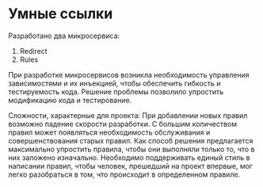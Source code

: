 # Умные ссылки

Разработано два микросервиса:
1. Redirect 
2. Rules 

При разработке микросервисов возникла необходимость управления зависимостями и их инъекцией, чтобы обеспечить гибкость и тестируемость кода. Решение проблемы позволило упростить модификацию кода и тестирование.

Сложности, характерные для проекта:
При добавлении новых правил возможно падение скорости разработки. С большим количеством правил может появляться необходимость обслуживания и совершенствования старых правил. Как способ решения предлагается максимально упростить правила, чтобы они выполняли только то, что в них заложено изначально. Необходимо поддерживать единый стиль в написании правил, чтобы человек, прешедший на проект впервые, мог легко разобраться в том, что происходит в определенном правиле.